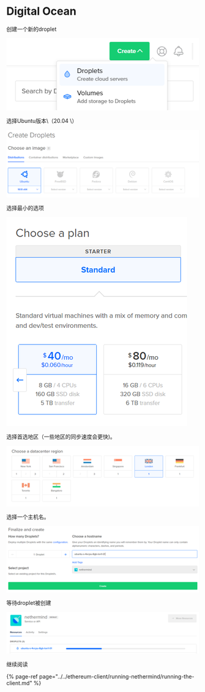 # Digital Ocean

创建一个新的droplet

![](../../.gitbook/assets/image%20%28137%29.png)

选择Ubuntu版本\（20.04 \）

![](../../.gitbook/assets/image%20%28120%29.png)

选择最小的选项

![](../../.gitbook/assets/image%20%28134%29.png)

选择首选地区（一些地区的同步速度会更快\)。

![](../../.gitbook/assets/image%20%28135%29.png)

选择一个主机名。

![](../../.gitbook/assets/image%20%28138%29.png)

等待droplet被创建

![](../../.gitbook/assets/image%20%28136%29.png)

继续阅读

{% page-ref page="../../ethereum-client/running-nethermind/running-the-client.md" %}

